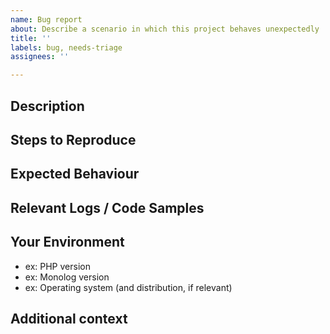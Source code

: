```yaml
---
name: Bug report
about: Describe a scenario in which this project behaves unexpectedly
title: ''
labels: bug, needs-triage
assignees: ''

---
```


[NOTE]: # ( ^^ Provide a general summary of the issue in the title above. ^^ )

## Description

[NOTE]: # ( Describe the problem you're encountering. )
[TIP]:  # ( Do NOT give us access or passwords to your New Relic account or API keys! )

## Steps to Reproduce

[NOTE]: # ( Please be as specific as possible. )

## Expected Behaviour

[NOTE]: # ( Tell us what you expected to happen. )

## Relevant Logs / Code Samples

[NOTE]: # ( Please provide any error logs or code samples if appropriate and possible. )

## Your Environment

[TIP]:  # ( Include as many relevant details about your environment as possible. )

* ex: PHP version
* ex: Monolog version
* ex: Operating system (and distribution, if relevant)

## Additional context

[TIP]:  # ( Add any other context about the problem here. )
